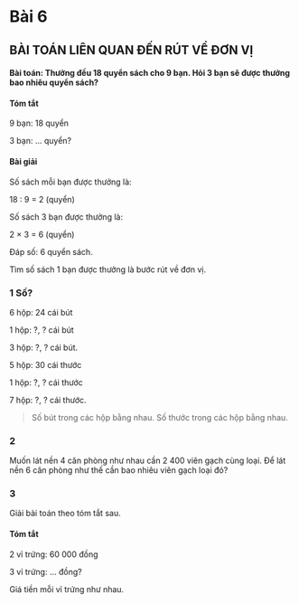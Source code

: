 # Bài 6
## BÀI TOÁN LIÊN QUAN ĐẾN RÚT VỀ ĐƠN VỊ

#### Bài toán: Thưởng đều 18 quyển sách cho 9 bạn. Hỏi 3 bạn sẽ được thưởng bao nhiêu quyển sách?

#### Tóm tắt
9 bạn: 18 quyển

3 bạn: ... quyển?

#### Bài giải

Số sách mỗi bạn được thưởng là:


18 : 9 = 2 (quyển)

Số sách 3 bạn được thưởng là:

2 × 3 = 6 (quyển)

Đáp số: 6 quyển sách.

Tìm số sách 1 bạn được thưởng là bước rút về đơn vị.

### 1 Số?
6 hộp: 24 cái bút

1 hộp: ?, ? cái bút

3 hộp: ?, ? cái bút.


5 hộp: 30 cái thước

1 hộp: ?, ? cái thước

7 hộp: ?, ? cái thước.

> Số bút trong các hộp bằng nhau. Số thước trong các hộp bằng nhau.

### 2
Muốn lát nền 4 căn phòng như nhau cần 2 400 viên gạch cùng loại. 
Để lát nền 6 căn phòng như thế cần bao nhiêu viên gạch loại đó?

### 3
Giải bài toán theo tóm tắt sau.

#### Tóm tắt

2 vỉ trứng: 60 000 đồng

3 vỉ trứng: ... đồng?

Giá tiền mỗi vỉ trứng như nhau.
